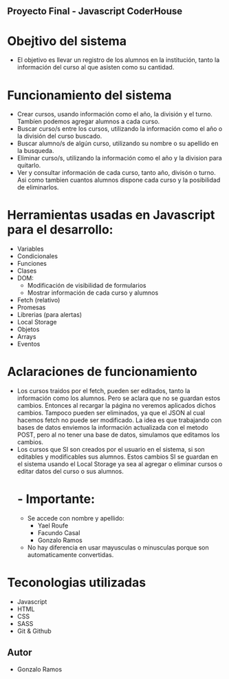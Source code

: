 ## Proyecto Final -  Javascript CoderHouse

# Obejtivo del sistema

- El objetivo es llevar un registro de los alumnos en la institución, tanto la información del curso al que asisten como su cantidad.

# Funcionamiento del sistema

- Crear cursos, usando información como el año, la división y el turno. Tambíen podemos agregar alumnos a cada curso.
- Buscar curso/s entre los cursos, utilizando la información como el año o la división del curso buscado.
- Buscar alumno/s de algún curso, utilizando su nombre o su apellido en la busqueda.
- Eliminar curso/s, utilizando la información como el año y la division para quitarlo.
- Ver y consultar información de cada curso, tanto año, divisón o turno. Asi como tambien cuantos alumnos dispone cada curso y la posibilidad de eliminarlos.

# Herramientas usadas en Javascript para el desarrollo:
 
 - Variables
 - Condicionales
 - Funciones
 - Clases
 - DOM:
    - Modificación de visibilidad de formularios 
    - Mostrar información de cada curso y alumnos
 - Fetch (relativo)
 - Promesas
 - Librerias (para alertas)
 - Local Storage
 - Objetos
 - Arrays
 - Eventos

# Aclaraciones de funcionamiento

- Los cursos traidos por el fetch, pueden ser editados, tanto la información como los alumnos. Pero se aclara que no se guardan estos cambios. Entonces al recargar la página no veremos aplicados dichos cambios. Tampoco pueden ser eliminados, ya que el JSON al cual hacemos fetch no puede ser modificado. La idea es que trabajando con bases de datos enviemos la información actualizada con el metodo POST, pero al no tener una base de datos, simulamos que editamos los cambios.
- Los cursos que SI son creados por el usuario en el sistema, si son editables y modificables sus alumnos. Estos cambios SI se guardan en el sistema usando el Local Storage ya sea al agregar o eliminar cursos o editar datos del curso o sus alumnos.
    # - Importante:
    - Se accede con nombre y apellido:
        - Yael Roufe
        - Facundo Casal
        - Gonzalo Ramos 
    - No hay diferencia en usar mayusculas o minusculas porque son automaticamente convertidas.

# Teconologias utilizadas

- Javascript
- HTML
- CSS
- SASS
- Git & Github

## Autor
- Gonzalo Ramos

